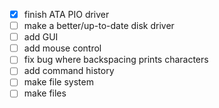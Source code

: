 - [x] finish ATA PIO driver
- [ ] make a better/up-to-date disk driver
- [ ] add GUI
- [ ] add mouse control
- [ ] fix bug where backspacing prints characters
- [ ] add command history
- [ ] make file system
- [ ] make files